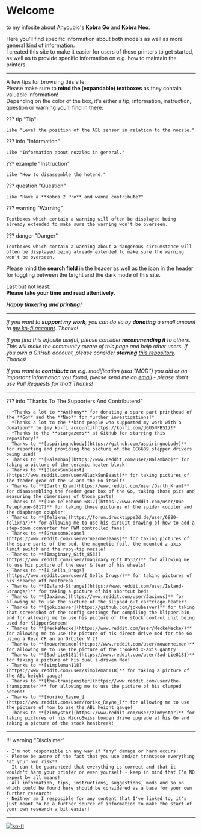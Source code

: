 <link rel=”manifest” href=”docs/manifest.webmanifest”>

# Welcome  
to my infosite about Anycubic's **Kobra Go** and **Kobra Neo**.   
  
Here you'll find specific information about both models as well as more general kind of information.  
I created this site to make it easier for users of these printers to get started, as well as to provide specific information on e.g. how to maintain the printers.  

---
  
A few tips for browsing this site:    
Please make sure to **mind the (expandable) textboxes** as they contain valuable information!  
Depending on the color of the box, it's either a tip, information, instruction, question or warning you'll find in there:    

??? tip "Tip"  

    Like "Level the position of the ABL sensor in relation to the nozzle."

??? info "Information" 

    Like "Information about nozzles in general." 

??? example "Instruction"

    Like "How to disassemble the hotend."

??? question "Question"

    Like "Have a **Kobra 2 Pro** and wanna contribute?"

??? warning "Warning"

    Textboxes which contain a warning will often be displayed being already extended to make sure the warning won't be overseen.
    
??? danger "Danger"

    Textboxes which contain a warning about a dangerous circumstance will often be displayed being already extended to make sure the warning won't be overseen.

Please mind the **search field** in the header as well as the icon in the header for toggling between the bright and the dark mode of this site.

Last but not least:  
**Please take your time and read attentively.**    
  
***Happy tinkering and printing!***  

---
  
*If you want to ***support my work***, you can do so by ***donating*** a small amount to [my ko-fi account](https://ko-fi.com/U6U5NPB51). Thanks!*  

*If you find this infosite useful, please consider ***recommending it*** to others. This will make the community aware of this page and help other users. If you own a GitHub account, please consider ***starring*** [this repository](https://github.com/1coderookie/Kobra2ProInsights). Thanks!* 

*If you want to ***contribute*** an e.g. modification (aka "MOD") you did or an important information you found, please send me an [email](mailto:3dneo@quantentunnel.de) - please don't use Pull Requests for that! Thanks!* 
    

---
 
  
??? info "Thanks To The Supporters And Contributers!"

    - *Thanks a lot to **Anthony** for donating a spare part printhead of the **Go** and the **Neo** for further investigations!*  
    - *Thanks a lot to the **kind people who supported my work with a donation** to [my ko-fi account](https://ko-fi.com/U6U5NPB51)!*
    - *Thanks to the **stargazers** at GitHub for starring this repository!*
    - Thanks to **[aspiringnobody](https://github.com/aspiringnobody)** for reporting and providing the picture of the GC6609 stepper drivers being used!
    - Thanks to **[Balambao](https://www.reddit.com/user/Balambao)** for taking a picture of the ceramic heater block!  
    - Thanks to **[BlackSunBeast](https://www.reddit.com/user/BlackSunBeast)** for taking pictures of the feeder gear of the Go and the Go itself!  
    - Thanks to **[Darth_Kram](https://www.reddit.com/user/Darth_Kram)** for disassembling the feeder gear box of the Go, taking those pics and measuring the dimensions of those parts!  
    - Thanks to **[Due-Telephone-6817](https://www.reddit.com/user/Due-Telephone-6817)** for taking those pictures of the spider coupler and the diaphragm coupler!  
    - Thanks to **[felixna](https://forum.drucktipps3d.de/user/6880-felixna/)** for allowing me to use his circuit drawing of how to add a step-down converter for PWM controlled fans!  
    - Thanks to **[GruesomeJeans](https://www.reddit.com/user/GruesomeJeans)** for taking pictures of the spare parts of the bed, the magnetic foil, the mounted z-axis limit switch and the ruby-tip nozzle!  
    - Thanks to **[Imaginary_Gift_8533](https://www.reddit.com/user/Imaginary_Gift_8533/)** for allowing me to use his picture of the wear & tear of his wheels!  
    - Thanks to **[I_Sells_Drugs](https://www.reddit.com/user/I_Sells_Drugs/)** for taking pictures of his sheared off heatbreak!
    - Thanks to **[Island-Strange](https://www.reddit.com/user/Island-Strange/)** for taking a picture of his shortcut bed!  
    - Thanks to **[Jaximus](https://www.reddit.com/user/Jaximus)** for allowing me to use the picture of the slipped out cartridge heater!  
    - Thanks to **[jokubasver](https://github.com/jokubasver)** for taking that screenshot of the config settings for compiling the klipper.bin and for allowing me to use his picture of the stock control unit being used for KlipperScreen!  
    - Thanks to **[MeckeMecke](https://www.reddit.com/user/MeckeMecke/)** for allowing me to use the picture of his direct drive mod for the Go using a Revo CR an an Orbiter V.2!
    - Thanks to **[mowerheimen](https://www.reddit.com/user/mowerheimen)** for allowing me to use the picture of the crooked x-axis gantry!
    - Thanks to **[Sad-Lie8181](https://www.reddit.com/user/Sad-Lie8181)** for taking a picture of his dual z-driven Neo!  
    - Thanks to **[simpleman118](https://www.reddit.com/user/simpleman118)** for taking a picture of the ABL height gauge!  
    - Thanks to **[the-transponster](https://www.reddit.com/user/the-transponster)** for allowing me to use the picture of his clumped hotend!
    - Thanks to **[Yoriko_Rayne_](https://www.reddit.com/user/Yoriko_Rayne_)** for allowing me to use the picture of how to use the ABL height gauge!  
    - Thanks to **[zimmystor](https://www.reddit.com/user/zimmystor)** for taking pictures of his MicroSwiss bowden drive upgrade at his Go and taking a picture of the stock heatbreak!
    
---
    
!!! warning "Disclaimer"

    - I'm not responsible in any way if *any* damage or harm occurs! 
    - Please be aware of the fact that you use and/or transpose everything *at your own risk*! 
    - It can't be guaranteed that everything is correct and that it wouldn't harm your printer or even yourself - keep in mind that I'm NO expert by all means!  
    - All information, tips, instructions, suggestions, mods and so on which could be found here should be considered as a base for your own further research! 
    - Neither am I resposible for any content that I've linked to, it's just meant to be a further source of information to make the start of your own research a bit easier! 

---

[![ko-fi](https://ko-fi.com/img/githubbutton_sm.svg)](https://ko-fi.com/U6U5NPB51)  

